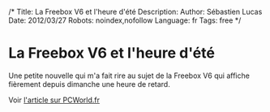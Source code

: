 /*
Title: La Freebox V6 et l'heure d'été
Description: 
Author: Sébastien Lucas
Date: 2012/03/27
Robots: noindex,nofollow
Language: fr
Tags: free
*/
# La Freebox V6 et l'heure d'été

Une petite nouvelle qui m'a fait rire au sujet de la Freebox V6 qui affiche fièrement depuis dimanche une heure de retard.

Voir [l'article sur PCWorld.fr](http://www.pcworld.fr/2012/03/27/materiel/reseaux/la-freebox-revolution-loupe-passage-heure-ete/526153/)

